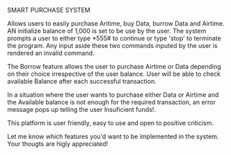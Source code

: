 SMART PURCHASE SYSTEM

Allows users to easily purchase Aritime, buy Data, burrow Data and Airtime.
AN initialize balance of 1,000 is set to be use by the user.
The system prompts a user to either type *555# to continue or type 'stop' to terminate the program.
Any input aside these two commands inputed by the user is rendered an invalid command.

The Borrow feature allows the user to purchase Airtime or Data depending on their choice irrespective of the user balance.
User will be able to check available Balance after each successful transaction.

In a situation where the user wants to purchase either Data or Airtime and the Available balance is not enough for the required transaction,
an error message pops up telling the user Insuficient funds!.

This platform is user friendly, easy to use and open to positive criticism.

Let me know which features you'd want to be implemented in the system.
Your thougts are higly appreciated!
